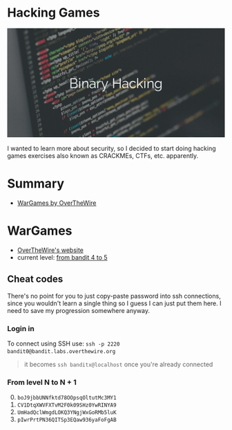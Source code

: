 # Hacking Games
![README's image header](binary-hacking.png)

I wanted to learn more about security, so I decided to start doing hacking games exercises
also known as CRACKMEs, CTFs, etc. apparently.

# Summary
* [WarGames by OverTheWire](#wargames)

# WarGames

* [OverTheWire's website](http://overthewire.org)
* current level: [from bandit 4 to 5](http://overthewire.org/wargames/bandit/bandit5.html)

## Cheat codes

There's no point for you to just copy-paste password into ssh connections, since you wouldn't
learn a single thing so I guess I can just put them here. I need to save my progression somewhere anyway.

### Login in
To connect using SSH use: `ssh -p 2220 bandit0@bandit.labs.overthewire.org`
  > it becomes `ssh banditx@localhost` once you're already connected

### From level N to N + 1

0. `boJ9jbbUNNfktd78OOpsqOltutMc3MY1`
1. `CV1DtqXWVFXTvM2F0k09SHz0YwRINYA9`
1. `UmHadQclWmgdLOKQ3YNgjWxGoRMb5luK`
1. `pIwrPrtPN36QITSp3EQaw936yaFoFgAB`
